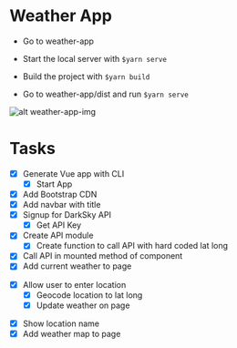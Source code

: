 # Weather App

* Go to weather-app
* Start the local server with `$yarn serve`

* Build the project with `$yarn build`
* Go to weather-app/dist and run `$yarn serve`

![alt weather-app-img]()

# Tasks

* [x] Generate Vue app with CLI
  * [x] Start App
* [x] Add Bootstrap CDN
* [x] Add navbar with title
* [x] Signup for DarkSky API
  * [x] Get API Key
* [x] Create API module
  * [x] Create function to call API with hard coded lat long
* [x] Call API in mounted method of component
* [x] Add current weather to page
<!-- * [ ] Add skycons
  * [ ] Show icons for current forecast -->
* [x] Allow user to enter location
  * [x] Geocode location to lat long
  * [x] Update weather on page
<!-- * [ ] Show upcoming forecast -->
* [x] Show location name
* [x] Add weather map to page